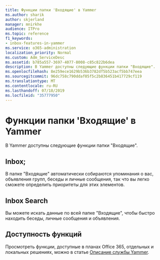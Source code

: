 ```yaml
---
title: Функции папки 'Входящие' в Yammer
ms.author: sharik
author: skjerland
manager: mnirkhe
audience: ITPro
ms.topic: reference
f1_keywords:
- inbox-features-in-yammer
ms.service: o365-administration
localization_priority: Normal
ms.custom: Adm_ServiceDesc
ms.assetid: b785a557-3697-4077-8008-c85c822b6dea
description: В Yammer доступны следующие функции папки "Входящие".
ms.openlocfilehash: 8e259ece1629b536b3782df5b523acf5bb747eea
ms.sourcegitcommit: 96dc758c790ddaf05f5c2b836451b417729cf119
ms.translationtype: MT
ms.contentlocale: ru-RU
ms.lasthandoff: 07/18/2019
ms.locfileid: "35777950"
---
```

# <a name="inbox-features-in-yammer"></a>Функции папки 'Входящие' в Yammer

В Yammer доступны следующие функции папки "Входящие".
  
## <a name="inbox"></a>Inbox;
<a name="bkmk_Inbox"> </a>

В папке "Входящие" автоматически собираются упоминания о вас, объявления групп, беседы и личные сообщения, так что вы легко сможете определить приоритеты для этих элементов.
  
## <a name="inbox-search"></a>Inbox Search
<a name="bkmk_InboxSearch"> </a>

Вы можете искать данные по всей папке "Входящие", чтобы быстро находить беседы, личные сообщения и объявления.
  
## <a name="feature-availability"></a>Доступность функций
<a name="bkmk_InboxSearch"> </a>

Просмотреть функции, доступные в планах Office 365, отдельных и локальных решениях, можно в статье [Описание службы Yammer](yammer-service-description.md).
  

